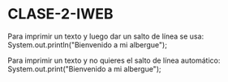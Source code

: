 # CLASE-2-IWEB

Para imprimir un texto y luego dar un salto de línea se usa:
        System.out.println("Bienvenido a mi albergue");

Para imprimir un texto y no quieres el salto de línea automático:
        System.out.print("Bienvenido a mi albergue");
